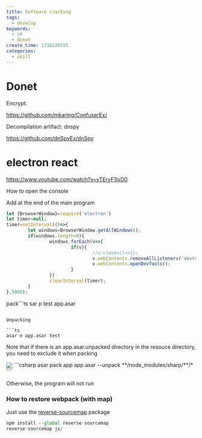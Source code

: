 ```yaml
---
title: Software cracking
tags:
  - develop
keywords:
  - c#
  - donet
create_time: 1716126315
categories:
  - skill
---
```


# Donet

Encrypt:

https://github.com/mkaring/ConfuserEx/

Decompilation artifact: dnspy

https://github.com/dnSpyEx/dnSpy

# electron react 

https://www.youtube.com/watch?v=yTEryF1IvD0

How to open the console

Add at the end of the main program

```ts
let {BrowserWindow}=require('electron')
let timer=null;
timer=setInterval(()=>{
        let windows=BrowserWindow.getAllWindows();
        if(windows.length>0){
                windows.forEach(v=>{
                        if(v){
                                //v.close=()=>{};
                                v.webContents.removeAllListeners('devtools-opened');
                                v.webContents.openDevTools();
                        }
                })
                clearInterval(timer);
        }
},5000);
```

pack```ts
sar p test app.asar
```

Unpacking

```ts
asar e app.asar test
```

Note that if there is an app.asar.unpacked directory in the resouce directory, you need to exclude it when packing

<img src="/assets/Iabrb9Y2CoYiU6x83DacmpAMncg.png" src-width="444" class="m-auto" src-height="58" align="center"/>
```csharp
asar pack app app.asar --unpack **/node_modules/sharp/**/*
```

Otherwise, the program will not run

### How to restore webpack (with map)

Just use the [reverse-sourcemap](https://github.com/davidkevork/reverse-sourcemap) package

```ts
npm install --global reverse-sourcemap
reverse-sourcemap js/
```